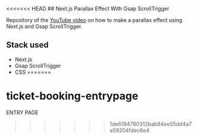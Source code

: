 <<<<<<< HEAD
﻿## Next.js Parallax Effect With Gsap ScrollTrigger

Repository of the [YouTube video](https://youtu.be/alGnk3iMaYE) on how to make a parallax effect using Next.js and Gsap ScrollTrigger.

## Stack used

- Next.js
- Gsap ScrollTrigger
- CSS
=======
# ticket-booking-entrypage
ENTRY PAGE
>>>>>>> 1de6194780312bab94ee55dd4a7a59204fdec6e4
